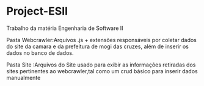 # Project-ESII
Trabalho da matéria Engenharia de Software II

Pasta Webcrawler:Arquivos .js + extensões responsáveis por coletar dados do site da camara e da prefeitura de mogi das cruzes,
                 além de inserir os dados no banco de dados.
                 
Pasta Site      :Arquivos do Site usado para exibir as informações retiradas dos sites pertinentes ao webcrawler,tal como um crud básico
                 para inserir dados manualmente
